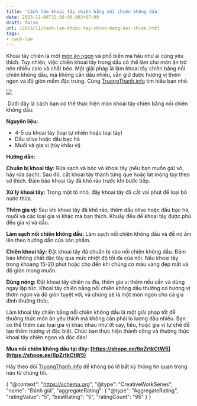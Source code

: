 ```yaml
---
title: 'Cách làm khoai tây chiên bằng nồi chiên không dầu'
date: 2023-11-06T15:56:00.003+07:00
draft: false
url: /2023/11/cach-lam-khoai-tay-chien-bang-noi-chien.html
tags: 
- cach-lam
---
```


Khoai tây chiên là một [món ăn ngon](https://www.truongthanh.info/2023/11/cach-lam-chan-ga-sot-thai.html) và phổ biến mà hầu như ai cũng yêu thích. Tuy nhiên, việc chiên khoai tây trong dầu có thể làm cho món ăn trở nên nhiều calo và chất béo. Một giải pháp là làm khoai tây chiên bằng nồi chiên không dầu, mà không cần dầu nhiều, vẫn giữ được hương vị thơm ngon và độ giòn mềm đặc trưng. Cùng [TruongThanh.info](http://www.truongthanh.info) tìm hiểu bạn nhé.

  

[![](https://blogger.googleusercontent.com/img/b/R29vZ2xl/AVvXsEhh0W0ddFLy8Qhx4DkEdhthDXFaOcvgJQa0BcNjVX3-Ybj7_pAb37u0-PFi-8EXzJ8xgxH7UXjBgq1WqAex8Y4CtabmwywsP1MNtgEweYIStkBVxCDsyDI07dJ3jca2vBZQOPwj45E14PllFRs6Y47hjrMg-giAL4bmtBwx-kUqEmR1thUkH50bCkYC6g0j/w400-h209/noi-chien-khong-dau.jpg)](https://blogger.googleusercontent.com/img/b/R29vZ2xl/AVvXsEhh0W0ddFLy8Qhx4DkEdhthDXFaOcvgJQa0BcNjVX3-Ybj7_pAb37u0-PFi-8EXzJ8xgxH7UXjBgq1WqAex8Y4CtabmwywsP1MNtgEweYIStkBVxCDsyDI07dJ3jca2vBZQOPwj45E14PllFRs6Y47hjrMg-giAL4bmtBwx-kUqEmR1thUkH50bCkYC6g0j/s1200/noi-chien-khong-dau.jpg)

  

 Dưới đây là cách bạn có thể thực hiện món khoai tây chiên bằng nồi chiên không dầu:

  

**Nguyên liệu:**

*   4-5 củ khoai tây (loại tự nhiên hoặc loại tây)
*   Dầu olive hoặc dầu bạc hà
*   Muối và gia vị (tùy khẩu vị)

**Hướng dẫn:**

  

**Chuẩn bị khoai tây:** Rửa sạch và bóc vỏ khoai tây (nếu bạn muốn giữ vỏ, hãy rửa sạch). Sau đó, cắt khoai tây thành từng que hoặc lát mỏng tùy theo sở thích. Đảm bảo khoai tây đã khô ráo trước khi bước tiếp.

  

**Xử lý khoai tây:** Trong một tô nhỏ, đậy khoai tây đã cắt vài phút để loại bỏ nước thừa.

  

**Thêm gia vị:** Sau khi khoai tây đã khô ráo, thêm dầu olive hoặc dầu bạc hà, muối và các loại gia vị khác mà bạn thích. Khuấy đều để khoai tây được phủ đều gia vị và dầu.

**Làm sạch nồi chiên không dầu:** Làm sạch nồi chiên không dầu và để nó ấm lên theo hướng dẫn của sản phẩm.

  

**Chiên khoai tây:** Đặt khoai tây đã chuẩn bị vào nồi chiên không dầu. Đảm bảo không chất đặc tây qua mức nhiệt độ tối đa của nồi. Nấu khoai tây trong khoảng 15-20 phút hoặc cho đến khi chúng có màu vàng đẹp mắt và độ giòn mong muốn.

  

**Dùng nóng:** Đặt khoai tây chiên ra đĩa, thêm gia vị thêm nếu cần và dùng ngay lập tức. Khoai tây chiên bằng nồi chiên không dầu thường có hương vị thơm ngon và độ giòn tuyệt vời, và chúng sẽ là một món ngon cho cả gia đình thưởng thức.

  

Làm khoai tây chiên bằng nồi chiên không dầu là một giải pháp tốt để thưởng thức món ăn yêu thích mà không cần phải lo lượng dầu nhiều. Bạn có thể thêm các loại gia vị khác nhau như ớt cay, tiêu, hoặc gia vị tự chế để tạo thêm hương vị đặc biệt. Chúc bạn thực hiện thành công và thưởng thức khoai tây chiên ngon và độc đáo!

  

**Mua nồi chiên không dầu tại đây: [https://shope.ee/6pZrtkCtW5](https://shope.ee/6pZrtkCtW5)**

  

Hãy theo dõi [TruongThanh.info](http://www.truongthanh.info) để không bỏ lỡ bất kỳ thông tin quan trọng nào từ chúng tôi.

  

{ "@context": "https://schema.org", "@type": "CreativeWorkSeries", "name": "Đánh giá", "aggregateRating": { "@type": "AggregateRating", "ratingValue": "5", "bestRating": "5", "ratingCount": "95" } }